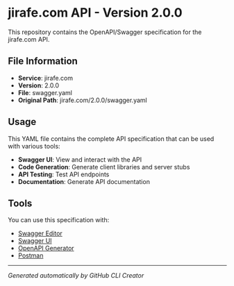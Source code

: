 # jirafe.com API - Version 2.0.0

This repository contains the OpenAPI/Swagger specification for the jirafe.com API.

## File Information

- **Service**: jirafe.com
- **Version**: 2.0.0
- **File**: swagger.yaml
- **Original Path**: jirafe.com/2.0.0/swagger.yaml

## Usage

This YAML file contains the complete API specification that can be used with various tools:

- **Swagger UI**: View and interact with the API
- **Code Generation**: Generate client libraries and server stubs
- **API Testing**: Test API endpoints
- **Documentation**: Generate API documentation

## Tools

You can use this specification with:

- [Swagger Editor](https://editor.swagger.io/)
- [Swagger UI](https://swagger.io/tools/swagger-ui/)
- [OpenAPI Generator](https://openapi-generator.tech/)
- [Postman](https://www.postman.com/)

---

*Generated automatically by GitHub CLI Creator*
